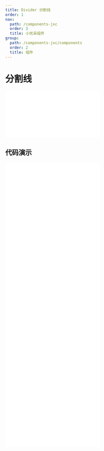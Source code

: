 ```yaml
---
title: Divider 分割线
order: 1
nav:
  path: /components-jxc
  order: 3
  title: 小优采组件
group:
  path: /components-jxc/components
  order: 2
  title: 组件
---
```


# 分割线

<div>
<embed src="@docs-common/divider/index.md"></embed>
</div>
        
## 代码演示

<Row gutter=8>

  <Col span=12>
    
  <div class="code-box"><embed src="@abiz-rc-jxc/divider/demo/horizontal-divider-jxc.md"></embed></div>
          
  <div class="code-box"><embed src="@abiz-rc-jxc/divider/demo/plain-divider-jxc.md"></embed></div>
          
  <div class="code-box"><embed src="@abiz-rc-jxc/divider/demo/customize-style-divider-jxc.md"></embed></div>
          
  </Col>
          
  <Col span=12>
    
  <div class="code-box"><embed src="@abiz-rc-jxc/divider/demo/with-text-divider-jxc.md"></embed></div>
          
  <div class="code-box"><embed src="@abiz-rc-jxc/divider/demo/vertical-divider-jxc.md"></embed></div>
          
  </Col>
          
</Row>
        
<div><embed src="@docs-common/divider/index-api.md"></embed><div>
